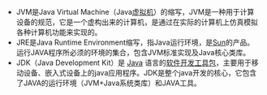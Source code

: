 * JVM是Java Virtual Machine（Java[虚拟机](https://baike.baidu.com/item/%E8%99%9A%E6%8B%9F%E6%9C%BA)）的缩写，JVM是一种用于计算设备的规范，它是一个虚构出来的计算机，是通过在实际的计算机上仿真模拟各种计算机功能来实现的。
* JRE是Java Runtime Environment缩写，指Java运行环境，是[Sun](https://baike.baidu.com/item/Sun)的产品。运行JAVA程序所必须的环境的集合，包含JVM标准实现及Java核心类库。
* JDK（Java Development Kit）是 [Java](https://baike.baidu.com/item/Java/85979) 语言的[软件开发工具包](https://baike.baidu.com/item/%E8%BD%AF%E4%BB%B6%E5%BC%80%E5%8F%91%E5%B7%A5%E5%85%B7%E5%8C%85)，主要用于移动设备、嵌入式设备上的java应用程序。JDK是整个java开发的核心，它包含了JAVA的运行环境（JVM+Java系统类库）和JAVA工具。

